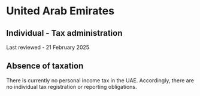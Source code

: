 # United Arab Emirates
## Individual - Tax administration
Last reviewed - 21 February 2025
## Absence of taxation
There is currently no personal income tax in the UAE. Accordingly, there are no individual tax registration or reporting obligations.
